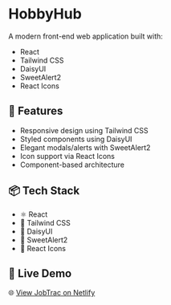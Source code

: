 # HobbyHub

A modern front-end web application built with:

- React
- Tailwind CSS
- DaisyUI
- SweetAlert2
- React Icons

## 🚀 Features

- Responsive design using Tailwind CSS
- Styled components using DaisyUI
- Elegant modals/alerts with SweetAlert2
- Icon support via React Icons
- Component-based architecture

## 📦 Tech Stack

- ⚛️ React
- 🎨 Tailwind CSS
- 💠 DaisyUI
- 🔔 SweetAlert2
- 🔧 React Icons
## 🚀 Live Demo

🌐 [View JobTrac on Netlify](http://localhost:3000)
